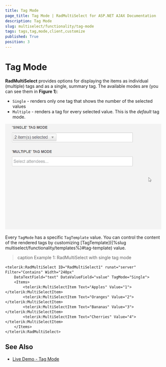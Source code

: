 ```yaml
---
title: Tag Mode
page_title: Tag Mode | RadMultiSelect for ASP.NET AJAX Documentation
description: Tag Mode
slug: multiselect/functionality/tag-mode
tags: tags,tag,mode,client,customize
published: True
position: 3
---
```


# Tag Mode

**RadMultiSelect** provides options for displaying the items as individual (multiple) tags and as a single, summary tag. The available modes are (you can see them in **Figure 1**):
 * `Single` - renders only one tag that shows the number of the selected values
 * `Multiple` - renders a tag for every selected value. This is the *default* tag mode.

![multiselect-tag-modes](../images/multiselect-tag-mode.gif)

Every `TagMode` has a specific `TagTemplate` value. You can control the content of the rendered tags by customizing [TagTemplate]({%slug multiselect/functionality/templates%}#tag-template) value.

>caption Example 1: RadMultiSelect with single tag mode

````ASP.NET
<telerik:RadMultiSelect ID="RadMultiSelect1" runat="server" Filter="Contains" Width="240px"
    DataTextField="text" DataValueField="value" TagMode="Single">
    <Items>
        <telerik:MultiSelectItem Text="Apples" Value="1"></telerik:MultiSelectItem>
        <telerik:MultiSelectItem Text="Oranges" Value="2"></telerik:MultiSelectItem>
        <telerik:MultiSelectItem Text="Bananas" Value="3"></telerik:MultiSelectItem>
        <telerik:MultiSelectItem Text="Cherries" Value="4"></telerik:MultiSelectItem>
    </Items>
</telerik:RadMultiSelect>
````

## See Also

* [Live Demo - Tag Mode](https://localdemos.telerik.com/aspnet-ajax-dev/multiselect/tagmode/defaultcs.aspx)